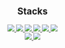## <div align="center">Stacks</div>
<div align="center"><a href="https://www.python.org/">
  <img src="https://img.shields.io/badge/Python-3776AB?style=for-the-badge&logo=Python&logoColor=white"/>
</a><a href="https://www.djangoproject.com">
  <img src="https://img.shields.io/badge/Django-092E20?style=for-the-badge&logo=Django&logoColor=white"/>
</a><a href="https://fastapi.tiangolo.com/">
  <img src="https://img.shields.io/badge/FastAPI-009688?style=for-the-badge&logo=FastAPI&logoColor=white"/>
</a><a href="https://www.docker.com/">
  <img src="https://img.shields.io/badge/Docker-2496ED?style=for-the-badge&logo=Docker&logoColor=white"/>
</a><a href="https://aws.amazon.com/ko/?nc2=h_lg">
  <img src="https://img.shields.io/badge/AWS-232F3E?style=for-the-badge&logo=AmazonWebServices&logoColor=white"/>
</a><a href="https://flask.palletsprojects.com/en/stable/">
  <img src="https://img.shields.io/badge/Flask-000000?style=for-the-badge&logo=Flask&logoColor=white"/>
</a><br><a href="https://www.postgresql.org/about/policies/trademarks/">
  <img src="https://img.shields.io/badge/PostgreSQL-4169E1?style=for-the-badge&logo=PostgreSQL&logoColor=white"/>
</a><a href="hhttps://www.mysql.com/about/legal/logos.html">
  <img src="https://img.shields.io/badge/MySQL-4479A1?style=for-the-badge&logo=MySQL&logoColor=white"/>
</a></div>
